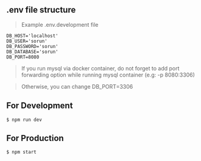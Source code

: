 ## .env file structure

> Example .env.development file

```
DB_HOST='localhost'
DB_USER='sorun'
DB_PASSWORD='sorun'
DB_DATABASE='sorun'
DB_PORT=8080
```

> If you run mysql via docker container, do not forget to add port forwarding
> option while running mysql container (e.g: -p 8080:3306)

> Otherwise, you can change DB_PORT=3306

## For Development

```
$ npm run dev
```

## For Production

```
$ npm start
```
